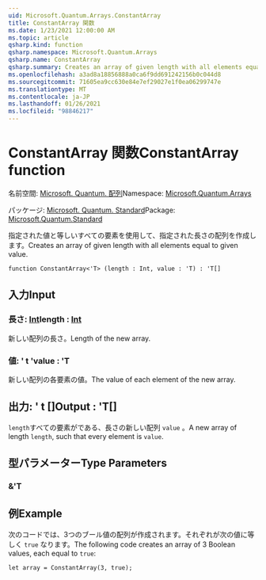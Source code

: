 ```yaml
---
uid: Microsoft.Quantum.Arrays.ConstantArray
title: ConstantArray 関数
ms.date: 1/23/2021 12:00:00 AM
ms.topic: article
qsharp.kind: function
qsharp.namespace: Microsoft.Quantum.Arrays
qsharp.name: ConstantArray
qsharp.summary: Creates an array of given length with all elements equal to given value.
ms.openlocfilehash: a3ad8a18856888a0ca6f9dd691242156b0c044d8
ms.sourcegitcommit: 71605ea9cc630e84e7ef29027e1f0ea06299747e
ms.translationtype: MT
ms.contentlocale: ja-JP
ms.lasthandoff: 01/26/2021
ms.locfileid: "98846217"
---
```

# <a name="constantarray-function"></a><span data-ttu-id="0854e-102">ConstantArray 関数</span><span class="sxs-lookup"><span data-stu-id="0854e-102">ConstantArray function</span></span>

<span data-ttu-id="0854e-103">名前空間: [Microsoft. Quantum. 配列](xref:Microsoft.Quantum.Arrays)</span><span class="sxs-lookup"><span data-stu-id="0854e-103">Namespace: [Microsoft.Quantum.Arrays](xref:Microsoft.Quantum.Arrays)</span></span>

<span data-ttu-id="0854e-104">パッケージ: [Microsoft. Quantum. Standard](https://nuget.org/packages/Microsoft.Quantum.Standard)</span><span class="sxs-lookup"><span data-stu-id="0854e-104">Package: [Microsoft.Quantum.Standard](https://nuget.org/packages/Microsoft.Quantum.Standard)</span></span>


<span data-ttu-id="0854e-105">指定された値と等しいすべての要素を使用して、指定された長さの配列を作成します。</span><span class="sxs-lookup"><span data-stu-id="0854e-105">Creates an array of given length with all elements equal to given value.</span></span>

```qsharp
function ConstantArray<'T> (length : Int, value : 'T) : 'T[]
```


## <a name="input"></a><span data-ttu-id="0854e-106">入力</span><span class="sxs-lookup"><span data-stu-id="0854e-106">Input</span></span>

### <a name="length--int"></a><span data-ttu-id="0854e-107">長さ: [Int](xref:microsoft.quantum.lang-ref.int)</span><span class="sxs-lookup"><span data-stu-id="0854e-107">length : [Int](xref:microsoft.quantum.lang-ref.int)</span></span>

<span data-ttu-id="0854e-108">新しい配列の長さ。</span><span class="sxs-lookup"><span data-stu-id="0854e-108">Length of the new array.</span></span>


### <a name="value--t"></a><span data-ttu-id="0854e-109">値: ' t '</span><span class="sxs-lookup"><span data-stu-id="0854e-109">value : 'T</span></span>

<span data-ttu-id="0854e-110">新しい配列の各要素の値。</span><span class="sxs-lookup"><span data-stu-id="0854e-110">The value of each element of the new array.</span></span>



## <a name="output--t"></a><span data-ttu-id="0854e-111">出力: ' t []</span><span class="sxs-lookup"><span data-stu-id="0854e-111">Output : 'T[]</span></span>

<span data-ttu-id="0854e-112">`length`すべての要素がである、長さの新しい配列 `value` 。</span><span class="sxs-lookup"><span data-stu-id="0854e-112">A new array of length `length`, such that every element is `value`.</span></span>

## <a name="type-parameters"></a><span data-ttu-id="0854e-113">型パラメーター</span><span class="sxs-lookup"><span data-stu-id="0854e-113">Type Parameters</span></span>

### <a name="t"></a><span data-ttu-id="0854e-114">&</span><span class="sxs-lookup"><span data-stu-id="0854e-114">'T</span></span>



## <a name="example"></a><span data-ttu-id="0854e-115">例</span><span class="sxs-lookup"><span data-stu-id="0854e-115">Example</span></span>

<span data-ttu-id="0854e-116">次のコードでは、3つのブール値の配列が作成されます。それぞれが次の値に等しく `true` なります。</span><span class="sxs-lookup"><span data-stu-id="0854e-116">The following code creates an array of 3 Boolean values, each equal to `true`:</span></span>

```qsharp
let array = ConstantArray(3, true);
```